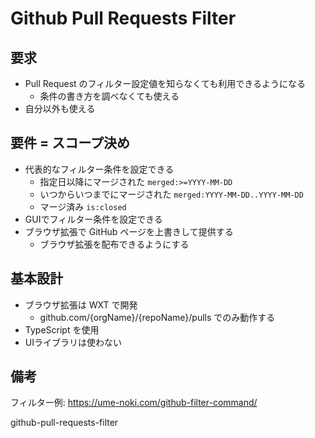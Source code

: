 # Github Pull Requests Filter

## 要求

- Pull Request のフィルター設定値を知らなくても利用できるようになる
  - 条件の書き方を調べなくても使える
- 自分以外も使える

## 要件 = スコープ決め

- 代表的なフィルター条件を設定できる
  - 指定日以降にマージされた `merged:>=YYYY-MM-DD`
  - いつからいつまでにマージされた `merged:YYYY-MM-DD..YYYY-MM-DD`
  - マージ済み `is:closed`
- GUIでフィルター条件を設定できる
- ブラウザ拡張で GitHub ページを上書きして提供する
  - ブラウザ拡張を配布できるようにする

## 基本設計

- ブラウザ拡張は WXT で開発
  - github.com/{orgName}/{repoName}/pulls でのみ動作する
- TypeScript を使用
- UIライブラリは使わない

## 備考

フィルター例: https://ume-noki.com/github-filter-command/

github-pull-requests-filter
